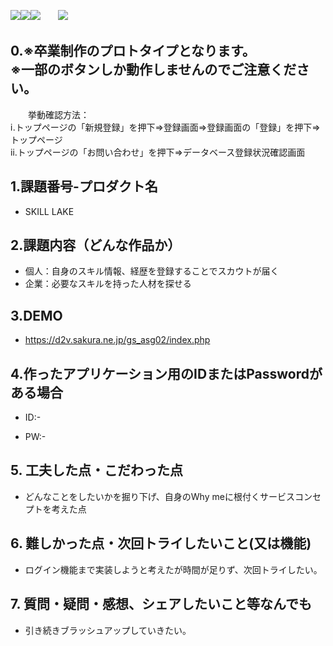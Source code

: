 <img src="https://img.shields.io/badge/PHP-ccc.svg?logo=php&style=flat"><img src="https://img.shields.io/badge/-HTML5-333.svg?logo=html5&style=flat"><img src="https://img.shields.io/badge/-CSS3-1572B6.svg?logo=css3&style=flat">　　<img src="https://img.shields.io/badge/Javascript-276DC3.svg?logo=javascript&style=flat">

## 0.※卒業制作のプロトタイプとなります。<br>※一部のボタンしか動作しませんのでご注意ください。
　　挙動確認方法：<br>
    ⅰ.トップページの「新規登録」を押下⇒登録画面⇒登録画面の「登録」を押下⇒トップページ<br>
    ⅱ.トップページの「お問い合わせ」を押下⇒データベース登録状況確認画面

## 1.課題番号-プロダクト名

  - SKILL LAKE


## 2.課題内容（どんな作品か）

  - 個人：自身のスキル情報、経歴を登録することでスカウトが届く
  - 企業：必要なスキルを持った人材を探せる


## 3.DEMO

- https://d2v.sakura.ne.jp/gs_asg02/index.php

## 4.作ったアプリケーション用のIDまたはPasswordがある場合

- ID:-

- PW:-


## 5. 工夫した点・こだわった点

- どんなことをしたいかを掘り下げ、自身のWhy meに根付くサービスコンセプトを考えた点


## 6. 難しかった点・次回トライしたいこと(又は機能)

- ログイン機能まで実装しようと考えたが時間が足りず、次回トライしたい。 


## 7. 質問・疑問・感想、シェアしたいこと等なんでも

- 引き続きブラッシュアップしていきたい。

